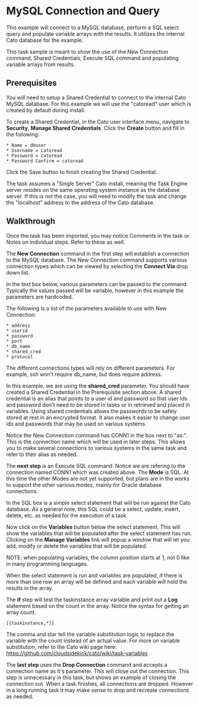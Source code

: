 MySQL Connection and Query
=============

This example will connect to a MySQL database, perform a SQL select query and populate variable arrays with the results. It utilizes the internal Cato database for the example.

This task sample is meant to show the use of the New Connection command, Shared Credentials, Execute SQL command and populating variable arrays from results.

Prerequisites
-------------

You will need to setup a Shared Credential to connect to the internal Cato MySQL database. For this example we will use the "catoread" user which is created by default during install. 

To create a Shared Credential, in the Cato user interface menu, navigate to **Security**, **Manage Shared Credentials**. Click the **Create** button and fill in the following:

    * Name = dbuser
    * Username = catoread
    * Password = catoread
    * Password Confirm = catoread

Click the Save button to finish creating the Shared Credential. 

The task assumes a "Single Server" Cato install, meaning the Task Engine server resides on the same operating system instance as the database server. If this is not the case, you will need to modify the task and change the "localhost" address to the address of the Cato database.

Walkthrough
-----------

Once the task has been imported, you may notice Comments in the task or Notes on individual steps. Refer to these as well. 

The **New Connection** command in the first step will establish a connection to the MySQL database. The New Connection command supports various connection types which can be viewed by selecting the **Connect Via** drop down list. 

In the text box below, various parameters can be passed to the command. Typically the values passed will be variable, however in this example the parameters are hardcoded.

The following is a list of the parameters available to use with New Connection:

    * address
    * userid
    * password
    * port
    * db_name
    * shared_cred
    * protocol

The different connections types will rely on different parameters. For example, ssh won't require db_name, but does require address.

In this example, we are using the **shared_cred** parameter. You should have created a Shared Credential in the Prerequisite section above. A shared credential is an alias that points to a user id and password so that user ids and password don't need to be stored in tasks or in retrieved and placed in variables. Using shared credentials allows the passwords to be safely stored at rest in an encrypted format. It also makes it easier to change user ids and passwords that may be used on various systems.

Notice the New Connection command has CONN1 in the box next to "as:". This is the connection name which will be used in later steps. This allows you to make several connections to various systems in the same task and refer to their alias as needed.

The **next step** is an Execute SQL command. Notice we are refering to the connection named CONN1 which was created above. The **Mode** is SQL. At this time the other Modes are not yet supported, but plans are in the works to support the other various modes, mainly for Oracle database connections. 

In the SQL box is a simple select statement that will be run against the Cato database. As a general note, this SQL could be a select, update, insert, delete, etc. as needed for the execution of a task.

Now click on the **Variables** button below the select statement. This will show the variables that will be populated after the select statement has run. Clicking on the **Manage Variables** link will popup a window that will let you add, modify or delete the variables that will be populated. 

NOTE: when populating variables, the column position starts at 1, not 0 like in many programming languages.

When the select statement is run and variables are populated, if there is more than one row an array will be defined and each variable will hold the results in the array.

The **if** step will test the taskinstance array variable and print out a **Log** statement based on the count in the array. Notice the syntax for getting an array count.

```
[[taskinstance,*]]
```

The comma and star tell the variable substitution logic to replace the variable with the count instead of an actual value. For more on variable substitution, refer to the Cato wiki page here: https://github.com/cloudsidekick/cato/wiki/task-variables

The **last step** uses the **Drop Connection** command and accepts a connection name as it's parameter. This will close out the connection. This step is unnecessary in this task, but shows an example of closing the connection out. When a task finishes, all connections are dropped. However in a long running task it may make sense to drop and recreate connections as needed.

